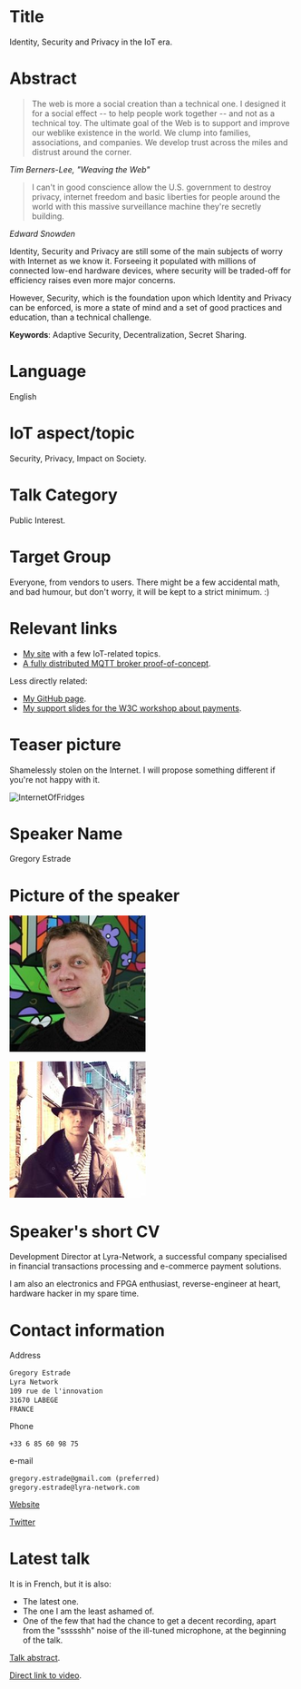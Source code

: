 # Title

Identity, Security and Privacy in the IoT era.

# Abstract

> The web is more a social creation than a technical one. I designed it for a social effect -- to help people work together -- and not as a technical toy. The ultimate goal of the Web is to support and improve our weblike existence in the world. We clump into families, associations, and companies. We develop trust across the miles and distrust around the corner.

*Tim Berners-Lee, "Weaving the Web"*

> I can't in good conscience allow the U.S. government to destroy
privacy, internet freedom and basic liberties for people around the
world with this massive surveillance machine they're secretly
building.

*Edward Snowden*

Identity, Security and Privacy are still some of the main subjects of worry with Internet as we know it. Forseeing it populated with millions of connected low-end hardware devices, where security will be traded-off for efficiency raises even more major concerns.

However, Security, which is the foundation upon which Identity and Privacy can be enforced, is more a state of mind and a set of good practices and education, than a technical challenge.

**Keywords**: Adaptive Security, Decentralization, Secret Sharing.

# Language

English

# IoT aspect/topic

Security, Privacy, Impact on Society.

# Talk Category

Public Interest.

# Target Group

Everyone, from vendors to users. There might be a few accidental math, and bad humour, but don't worry, it will be kept to a strict minimum. :)

# Relevant links

- [My site](http://lvt.tl/) with a few IoT-related topics.
- [A fully distributed MQTT broker proof-of-concept](https://github.com/Torlus/mosquitto-twister).

Less directly related:
- [My GitHub page](https://github.com/Torlus).
- [My support slides for the W3C workshop about payments](http://torlus.github.io/webpayments_identity/).

# Teaser picture

Shamelessly stolen on the Internet. I will propose something different if you're not happy with it.

![InternetOfFridges](http://1.bp.blogspot.com/-V3IJe9hJoCM/UwImKd8gZnI/AAAAAAAAL3s/aVuHLzBlSz0/s1600/internetfridge.jpg)

# Speaker Name

Gregory Estrade

# Picture of the speaker

![Hats on](https://raw.githubusercontent.com/Torlus/IoT-vienna-talk-proposal/master/hats_off.jpeg)

![Hats off](https://raw.githubusercontent.com/Torlus/IoT-vienna-talk-proposal/master/hats_on.jpeg)

# Speaker's short CV

Development Director at Lyra-Network, a successful company specialised in financial transactions processing and e-commerce payment solutions.

I am also an electronics and FPGA enthusiast, reverse-engineer at heart, hardware hacker in my spare time.

# Contact information

Address
```
Gregory Estrade
Lyra Network
109 rue de l'innovation
31670 LABEGE
FRANCE
```

Phone
```
+33 6 85 60 98 75
```

e-mail
```
gregory.estrade@gmail.com (preferred)
gregory.estrade@lyra-network.com
```

[Website](http://lvt.tl/)

[Twitter](https://twitter.com/Torlus)

# Latest talk

It is in French, but it is also:
- The latest one.
- The one I am the least ashamed of.
- One of the few that had the chance to get a decent recording, apart from the "ssssshh" noise of the ill-tuned microphone, at the beginning of the talk.

[Talk abstract](http://2014.capitoledulibre.org/programme/presentation/83/).

[Direct link to video](http://videos2014.capitoledulibre.org/openhardware-embarque/estrade-mixed-fpga-software-design-verilator.mp4).
